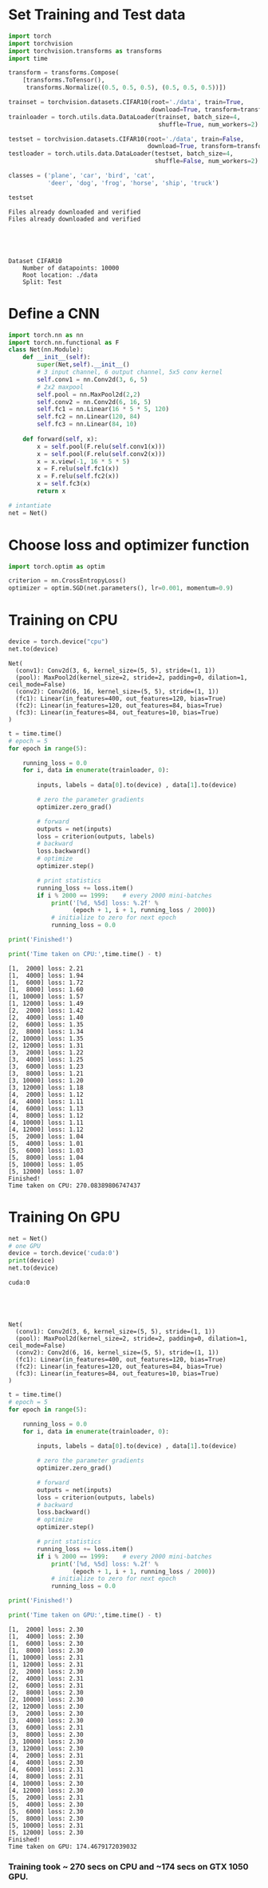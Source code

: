 
# Set Training and Test data


```python
import torch
import torchvision
import torchvision.transforms as transforms
import time
```


```python
transform = transforms.Compose(
    [transforms.ToTensor(),
     transforms.Normalize((0.5, 0.5, 0.5), (0.5, 0.5, 0.5))])

trainset = torchvision.datasets.CIFAR10(root='./data', train=True,
                                        download=True, transform=transform)
trainloader = torch.utils.data.DataLoader(trainset, batch_size=4,
                                          shuffle=True, num_workers=2)

testset = torchvision.datasets.CIFAR10(root='./data', train=False,
                                       download=True, transform=transform)
testloader = torch.utils.data.DataLoader(testset, batch_size=4,
                                         shuffle=False, num_workers=2)

classes = ('plane', 'car', 'bird', 'cat',
           'deer', 'dog', 'frog', 'horse', 'ship', 'truck')

testset
```

    Files already downloaded and verified
    Files already downloaded and verified





    Dataset CIFAR10
        Number of datapoints: 10000
        Root location: ./data
        Split: Test



# Define a CNN


```python
import torch.nn as nn
import torch.nn.functional as F
class Net(nn.Module):
    def __init__(self):
        super(Net,self).__init__()
        # 3 input channel, 6 output channel, 5x5 conv kernel
        self.conv1 = nn.Conv2d(3, 6, 5)
        # 2x2 maxpool
        self.pool = nn.MaxPool2d(2,2)
        self.conv2 = nn.Conv2d(6, 16, 5)
        self.fc1 = nn.Linear(16 * 5 * 5, 120)
        self.fc2 = nn.Linear(120, 84)
        self.fc3 = nn.Linear(84, 10)
        
    def forward(self, x):
        x = self.pool(F.relu(self.conv1(x)))
        x = self.pool(F.relu(self.conv2(x)))
        x = x.view(-1, 16 * 5 * 5)
        x = F.relu(self.fc1(x))
        x = F.relu(self.fc2(x))
        x = self.fc3(x)
        return x

# intantiate
net = Net()
```

# Choose loss and optimizer function


```python
import torch.optim as optim

criterion = nn.CrossEntropyLoss()
optimizer = optim.SGD(net.parameters(), lr=0.001, momentum=0.9)

```

# Training on CPU


```python
device = torch.device("cpu")
net.to(device)
```




    Net(
      (conv1): Conv2d(3, 6, kernel_size=(5, 5), stride=(1, 1))
      (pool): MaxPool2d(kernel_size=2, stride=2, padding=0, dilation=1, ceil_mode=False)
      (conv2): Conv2d(6, 16, kernel_size=(5, 5), stride=(1, 1))
      (fc1): Linear(in_features=400, out_features=120, bias=True)
      (fc2): Linear(in_features=120, out_features=84, bias=True)
      (fc3): Linear(in_features=84, out_features=10, bias=True)
    )




```python
t = time.time()
# epoch = 5
for epoch in range(5): 

    running_loss = 0.0
    for i, data in enumerate(trainloader, 0):
        
        inputs, labels = data[0].to(device) , data[1].to(device)

        # zero the parameter gradients
        optimizer.zero_grad()

        # forward
        outputs = net(inputs)
        loss = criterion(outputs, labels)
        # backward
        loss.backward()
        # optimize
        optimizer.step()

        # print statistics
        running_loss += loss.item()
        if i % 2000 == 1999:    # every 2000 mini-batches
            print('[%d, %5d] loss: %.2f' %
                  (epoch + 1, i + 1, running_loss / 2000))
            # initialize to zero for next epoch
            running_loss = 0.0

print('Finished!')

print('Time taken on CPU:',time.time() - t)
```

    [1,  2000] loss: 2.21
    [1,  4000] loss: 1.94
    [1,  6000] loss: 1.72
    [1,  8000] loss: 1.60
    [1, 10000] loss: 1.57
    [1, 12000] loss: 1.49
    [2,  2000] loss: 1.42
    [2,  4000] loss: 1.40
    [2,  6000] loss: 1.35
    [2,  8000] loss: 1.34
    [2, 10000] loss: 1.35
    [2, 12000] loss: 1.31
    [3,  2000] loss: 1.22
    [3,  4000] loss: 1.25
    [3,  6000] loss: 1.23
    [3,  8000] loss: 1.21
    [3, 10000] loss: 1.20
    [3, 12000] loss: 1.18
    [4,  2000] loss: 1.12
    [4,  4000] loss: 1.11
    [4,  6000] loss: 1.13
    [4,  8000] loss: 1.12
    [4, 10000] loss: 1.11
    [4, 12000] loss: 1.12
    [5,  2000] loss: 1.04
    [5,  4000] loss: 1.01
    [5,  6000] loss: 1.03
    [5,  8000] loss: 1.04
    [5, 10000] loss: 1.05
    [5, 12000] loss: 1.07
    Finished!
    Time taken on CPU: 270.08389806747437


# Training On GPU


```python
net = Net()
# one GPU
device = torch.device('cuda:0')
print(device)
net.to(device)
```

    cuda:0





    Net(
      (conv1): Conv2d(3, 6, kernel_size=(5, 5), stride=(1, 1))
      (pool): MaxPool2d(kernel_size=2, stride=2, padding=0, dilation=1, ceil_mode=False)
      (conv2): Conv2d(6, 16, kernel_size=(5, 5), stride=(1, 1))
      (fc1): Linear(in_features=400, out_features=120, bias=True)
      (fc2): Linear(in_features=120, out_features=84, bias=True)
      (fc3): Linear(in_features=84, out_features=10, bias=True)
    )




```python
t = time.time()
# epoch = 5
for epoch in range(5): 

    running_loss = 0.0
    for i, data in enumerate(trainloader, 0):
        
        inputs, labels = data[0].to(device) , data[1].to(device)

        # zero the parameter gradients
        optimizer.zero_grad()

        # forward
        outputs = net(inputs)
        loss = criterion(outputs, labels)
        # backward
        loss.backward()
        # optimize
        optimizer.step()

        # print statistics
        running_loss += loss.item()
        if i % 2000 == 1999:    # every 2000 mini-batches
            print('[%d, %5d] loss: %.2f' %
                  (epoch + 1, i + 1, running_loss / 2000))
            # initialize to zero for next epoch
            running_loss = 0.0

print('Finished!')

print('Time taken on GPU:',time.time() - t)
```

    [1,  2000] loss: 2.30
    [1,  4000] loss: 2.30
    [1,  6000] loss: 2.30
    [1,  8000] loss: 2.30
    [1, 10000] loss: 2.31
    [1, 12000] loss: 2.31
    [2,  2000] loss: 2.30
    [2,  4000] loss: 2.31
    [2,  6000] loss: 2.31
    [2,  8000] loss: 2.30
    [2, 10000] loss: 2.30
    [2, 12000] loss: 2.30
    [3,  2000] loss: 2.30
    [3,  4000] loss: 2.30
    [3,  6000] loss: 2.31
    [3,  8000] loss: 2.30
    [3, 10000] loss: 2.30
    [3, 12000] loss: 2.30
    [4,  2000] loss: 2.31
    [4,  4000] loss: 2.30
    [4,  6000] loss: 2.31
    [4,  8000] loss: 2.31
    [4, 10000] loss: 2.30
    [4, 12000] loss: 2.30
    [5,  2000] loss: 2.31
    [5,  4000] loss: 2.30
    [5,  6000] loss: 2.30
    [5,  8000] loss: 2.30
    [5, 10000] loss: 2.31
    [5, 12000] loss: 2.30
    Finished!
    Time taken on GPU: 174.4679172039032


### Training took ~ 270 secs on CPU and ~174 secs on GTX 1050 GPU.


```python

```
